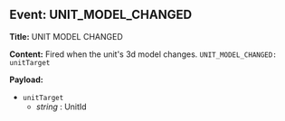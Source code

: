## Event: UNIT_MODEL_CHANGED

**Title:** UNIT MODEL CHANGED

**Content:**
Fired when the unit's 3d model changes.
`UNIT_MODEL_CHANGED: unitTarget`

**Payload:**
- `unitTarget`
  - *string* : UnitId
